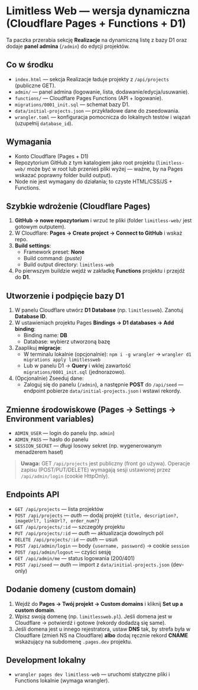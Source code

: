 # Limitless Web — wersja dynamiczna (Cloudflare Pages + Functions + D1)

Ta paczka przerabia sekcję **Realizacje** na dynamiczną listę z bazy D1 oraz dodaje **panel admina** (`/admin`) do edycji projektów.

## Co w środku
- `index.html` — sekcja Realizacje ładuje projekty z `/api/projects` (publiczne GET).
- `admin/` — panel admina (logowanie, lista, dodawanie/edycja/usuwanie).
- `functions/` — Cloudflare Pages Functions (API + logowanie).
- `migrations/0001_init.sql` — schemat bazy D1.
- `data/initial-projects.json` — przykładowe dane do zseedowania.
- `wrangler.toml` — konfiguracja pomocnicza do lokalnych testów i wiązań (uzupełnij `database_id`).

## Wymagania
- Konto Cloudflare (Pages + D1)
- Repozytorium GitHub z tym katalogiem jako root projektu (`limitless-web/` może być w root lub przenieś pliki wyżej — ważne, by na Pages wskazać poprawny folder build output).
- Node nie jest wymagany do działania; to czyste HTML/CSS/JS + Functions.

## Szybkie wdrożenie (Cloudflare Pages)
1. **GitHub → nowe repozytorium** i wrzuć te pliki (folder `limitless-web/` jest gotowym outputem).
2. W Cloudflare: **Pages → Create project → Connect to GitHub** i wskaż repo.
3. **Build settings**:
   - Framework preset: **None**
   - Build command: *(puste)*
   - Build output directory: `limitless-web`
4. Po pierwszym buildzie wejdź w zakładkę **Functions** projektu i przejdź do **D1**.

## Utworzenie i podpięcie bazy D1
1. W panelu Cloudflare utwórz **D1 Database** (np. `limitlessweb`). Zanotuj **Database ID**.
2. W ustawieniach projektu Pages **Bindings → D1 databases → Add binding**:
   - Binding name: **DB**
   - Database: wybierz utworzoną bazę
3. Zaaplikuj **migracje**:
   - W terminalu lokalnie (opcjonalnie): `npm i -g wrangler` → `wrangler d1 migrations apply limitlessweb`
   - Lub w panelu D1 → **Query** i wklej zawartość `migrations/0001_init.sql` (jednorazowo).
4. (Opcjonalnie) Zseeduj dane:
   - Zaloguj się do panelu (`/admin`), a następnie **POST** do `/api/seed` — endpoint pobierze `data/initial-projects.json` i wstawi rekordy.

## Zmienne środowiskowe (Pages → Settings → Environment variables)
- `ADMIN_USER` — login do panelu (np. `admin`)
- `ADMIN_PASS` — hasło do panelu
- `SESSION_SECRET` — długi losowy sekret (np. wygenerowanym menadżerem haseł)

> **Uwaga:** GET `/api/projects` jest publiczny (front go używa). Operacje zapisu (POST/PUT/DELETE) wymagają sesji ustawionej przez `/api/admin/login` (cookie HttpOnly).

## Endpoints API
- `GET /api/projects` — lista projektów
- `POST /api/projects` — *auth* — dodaj projekt `{title, description?, imageUrl?, linkUrl?, order_num?}`
- `GET /api/projects/:id` — szczegóły projektu
- `PUT /api/projects/:id` — *auth* — aktualizacja dowolnych pól
- `DELETE /api/projects/:id` — *auth* — usuń
- `POST /api/admin/login` — body `{username, password}` → cookie `session`
- `POST /api/admin/logout` — czyści sesję
- `GET /api/admin/me` — status logowania (200/401)
- `POST /api/seed` — *auth* — import z `data/initial-projects.json` (dev-only)

## Dodanie domeny (custom domain)
1. Wejdź do **Pages → Twój projekt → Custom domains** i kliknij **Set up a custom domain**.
2. Wpisz swoją domenę (np. `limitlessweb.pl`). Jeśli domena jest w Cloudflare → potwierdź i gotowe (rekordy dodadzą się same).
3. Jeśli domena jest u innego rejestratora, ustaw **DNS** tak, by strefa była w Cloudflare (zmień NS na Cloudflare) **albo** dodaj ręcznie rekord **CNAME** wskazujący na subdomenę `.pages.dev` projektu.

## Development lokalny
- `wrangler pages dev limitless-web` — uruchomi statyczne pliki i Functions lokalnie (wymaga wrangler).
